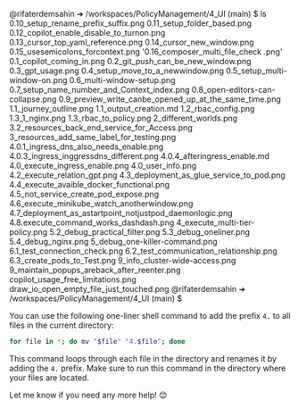 @rifaterdemsahin ➜ /workspaces/PolicyManagement/4_UI (main) $ ls
 0.10_setup_rename_prefix_suffix.png
 0.11_setup_folder_based.png
 0.12_copilot_enable_disable_to_turnon.png
 0.13_cursor_top_yaml_reference.png
 0.14_cursor_new_window.png
 0.15_usesemicolons_forcontext.png
'0.16_composer_multi_file_check .png'
 0.1_copilot_coming_in.png
 0.2_git_push_can_be_new_window.png
 0.3_gpt_usage.png
 0.4_setup_move_to_a_newwindow.png
 0.5_setup_multi-window-on.png
 0.6_multi-window-setup.png
 0.7_setup_name_number_and_Context_index.png
 0.8_open-editors-can-collapse.png
 0.9_preview_write_canbe_opened_up_at_the_same_time.png
 1.1_journey_outline.png
 1.1_output_creation.md
 1.2_rbac_config.png
 1.3_1_nginx.png
 1.3_rbac_to_policy.png
 2_different_worlds.png
 3.2_resources_back_end_service_for_Access.png
 3_resources_add_same_label_for_testing.png
 4.0.1_ingress_dns_also_needs_enable.png
 4.0.3_ingress_inggressdns_different.png
 4.0.4_afteringress_enable.md
 4.0_execute_ingress_enable.png
 4.0_user_info.png
 4.2_execute_relation_gpt.png
 4.3_deployment_as_glue_service_to_pod.png
 4.4_execute_avaible_docker_functional.png
 4.5_not_service_create_pod_expose.png
 4.6_execute_minikube_watch_anotherwindow.png
 4.7_deployment_as_astartpoint_notjustpod_daemonlogic.png
 4.8.execute_command_works_dashdash.png
 4_execute_multi-tier-policy.png
 5.2_debug_practical_filter.png
 5.3_debug_oneliner.png
 5.4_debug_nginx.png
 5_debug_one-killer-command.png
 6.1_test_connection_check.png
 6.2_test_communication_relationship.png
 6.3_create_pods_to_Test.png
 9_info_cluster-wide-access.png
 9_maintain_popups_areback_after_reenter.png
 copilot_usage_free_limitations.png
 draw_io_open_empty_file_just_touched.png
@rifaterdemsahin ➜ /workspaces/PolicyManagement/4_UI (main) $ 

You can use the following one-liner shell command to add the prefix `4.` to all files in the current directory:

```sh
for file in *; do mv "$file" "4.$file"; done
```

This command loops through each file in the directory and renames it by adding the `4.` prefix. Make sure to run this command in the directory where your files are located.

Let me know if you need any more help! 😊